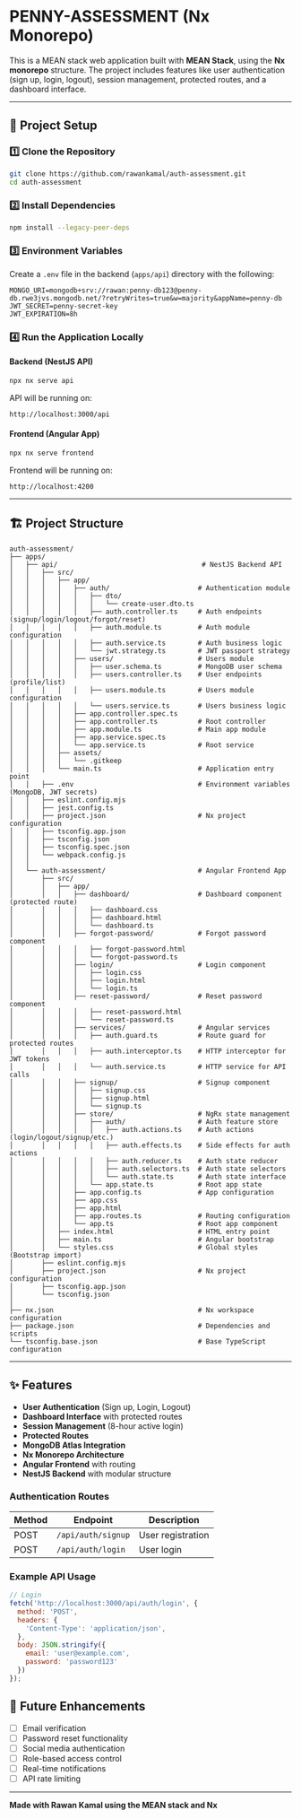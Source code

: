 # PENNY-ASSESSMENT (Nx Monorepo)

This is a MEAN stack web application built with **MEAN Stack**, using the **Nx monorepo** structure. The project includes features like user authentication (sign up, login, logout), session management, protected routes, and a dashboard interface.

---

## 🚀 Project Setup

### 1️⃣ Clone the Repository

```bash
git clone https://github.com/rawankamal/auth-assessment.git
cd auth-assessment
```

### 2️⃣ Install Dependencies

```bash
npm install --legacy-peer-deps
```

### 3️⃣ Environment Variables

Create a `.env` file in the backend (`apps/api`) directory with the following:

```env
MONGO_URI=mongodb+srv://rawan:penny-db123@penny-db.rwe3jvs.mongodb.net/?retryWrites=true&w=majority&appName=penny-db
JWT_SECRET=penny-secret-key
JWT_EXPIRATION=8h
```

### 4️⃣ Run the Application Locally

#### Backend (NestJS API)

```bash
npx nx serve api
```

API will be running on:
```
http://localhost:3000/api
```

#### Frontend (Angular App)

```bash
npx nx serve frontend
```

Frontend will be running on:
```
http://localhost:4200
```

---

## 🏗️ Project Structure

```
auth-assessment/
├── apps/
│   ├── api/                                    # NestJS Backend API
│   │   ├── src/
│   │   │   ├── app/
│   │   │   │   ├── auth/                      # Authentication module
│   │   │   │   │   ├── dto/
│   │   │   │   │   │   └── create-user.dto.ts
│   │   │   │   │   ├── auth.controller.ts     # Auth endpoints (signup/login/logout/forgot/reset)
│   │   │   │   │   ├── auth.module.ts         # Auth module configuration
│   │   │   │   │   ├── auth.service.ts        # Auth business logic
│   │   │   │   │   └── jwt.strategy.ts        # JWT passport strategy
│   │   │   │   ├── users/                     # Users module
│   │   │   │   │   ├── user.schema.ts         # MongoDB user schema
│   │   │   │   │   ├── users.controller.ts    # User endpoints (profile/list)
│   │   │   │   │   ├── users.module.ts        # Users module configuration
│   │   │   │   │   └── users.service.ts       # Users business logic
│   │   │   │   ├── app.controller.spec.ts
│   │   │   │   ├── app.controller.ts          # Root controller
│   │   │   │   ├── app.module.ts              # Main app module
│   │   │   │   ├── app.service.spec.ts
│   │   │   │   └── app.service.ts             # Root service
│   │   │   ├── assets/
│   │   │   │   └── .gitkeep
│   │   │   └── main.ts                        # Application entry point
│   │   ├── .env                               # Environment variables (MongoDB, JWT secrets)
│   │   ├── eslint.config.mjs
│   │   ├── jest.config.ts
│   │   ├── project.json                       # Nx project configuration
│   │   ├── tsconfig.app.json
│   │   ├── tsconfig.json
│   │   ├── tsconfig.spec.json
│   │   └── webpack.config.js
│   │
│   └── auth-assessment/                       # Angular Frontend App
│       ├── src/
│       │   ├── app/
│       │   │   ├── dashboard/                 # Dashboard component (protected route)
│       │   │   │   ├── dashboard.css
│       │   │   │   ├── dashboard.html
│       │   │   │   └── dashboard.ts
│       │   │   ├── forgot-password/           # Forgot password component
│       │   │   │   ├── forgot-password.html
│       │   │   │   └── forgot-password.ts
│       │   │   ├── login/                     # Login component
│       │   │   │   ├── login.css
│       │   │   │   ├── login.html
│       │   │   │   └── login.ts
│       │   │   ├── reset-password/            # Reset password component
│       │   │   │   ├── reset-password.html
│       │   │   │   └── reset-password.ts
│       │   │   ├── services/                  # Angular services
│       │   │   │   ├── auth.guard.ts          # Route guard for protected routes
│       │   │   │   ├── auth.interceptor.ts    # HTTP interceptor for JWT tokens
│       │   │   │   └── auth.service.ts        # HTTP service for API calls
│       │   │   ├── signup/                    # Signup component
│       │   │   │   ├── signup.css
│       │   │   │   ├── signup.html
│       │   │   │   └── signup.ts
│       │   │   ├── store/                     # NgRx state management
│       │   │   │   ├── auth/                  # Auth feature store
│       │   │   │   │   ├── auth.actions.ts    # Auth actions (login/logout/signup/etc.)
│       │   │   │   │   ├── auth.effects.ts    # Side effects for auth actions
│       │   │   │   │   ├── auth.reducer.ts    # Auth state reducer
│       │   │   │   │   ├── auth.selectors.ts  # Auth state selectors
│       │   │   │   │   └── auth.state.ts      # Auth state interface
│       │   │   │   └── app.state.ts           # Root app state
│       │   │   ├── app.config.ts              # App configuration
│       │   │   ├── app.css
│       │   │   ├── app.html
│       │   │   ├── app.routes.ts              # Routing configuration
│       │   │   └── app.ts                     # Root app component
│       │   ├── index.html                     # HTML entry point
│       │   ├── main.ts                        # Angular bootstrap
│       │   └── styles.css                     # Global styles (Bootstrap import)
│       ├── eslint.config.mjs
│       ├── project.json                       # Nx project configuration
│       ├── tsconfig.app.json
│       └── tsconfig.json
│
├── nx.json                                    # Nx workspace configuration
├── package.json                               # Dependencies and scripts
└── tsconfig.base.json                         # Base TypeScript configuration
```

---

## ✨ Features

- **User Authentication** (Sign up, Login, Logout)
- **Dashboard Interface** with protected routes
- **Session Management** (8-hour active login)
- **Protected Routes** 
- **MongoDB Atlas Integration**
- **Nx Monorepo Architecture**
- **Angular Frontend** with routing
- **NestJS Backend** with modular structure



### Authentication Routes

| Method | Endpoint | Description |
|--------|----------|-------------|
| POST | `/api/auth/signup` | User registration |
| POST | `/api/auth/login` | User login |
### Example API Usage

```javascript
// Login
fetch('http://localhost:3000/api/auth/login', {
  method: 'POST',
  headers: {
    'Content-Type': 'application/json',
  },
  body: JSON.stringify({
    email: 'user@example.com',
    password: 'password123'
  })
});
```



## 🎯 Future Enhancements

- [ ] Email verification
- [ ] Password reset functionality
- [ ] Social media authentication
- [ ] Role-based access control
- [ ] Real-time notifications
- [ ] API rate limiting

---

**Made with Rawan Kamal using the MEAN stack and Nx**
